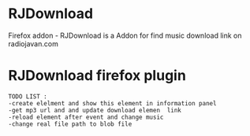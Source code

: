 # RJDownload
Firefox addon - RJDownload is a Addon for find music download link on radiojavan.com

# RJDownload firefox plugin
	TODO LIST :
	-create elelment and show this element in information panel
	-get mp3 url and and update download elemen  link
	-reload element after event and change music 
    -change real file path to blob file